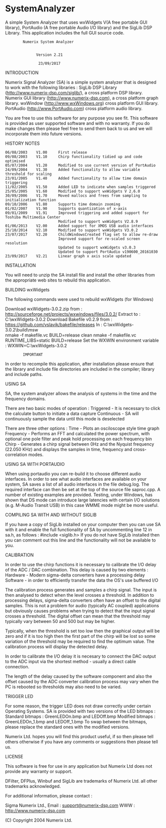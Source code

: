 # SystemAnalyzer
A simple System Analyzer that uses wxWidgets V(A free portable GUI library), PortAudio (A free portable Audio I/O library) and the SigLib DSP Library. This application includes the full GUI source code.



            Numerix System Analyzer


                  Version 2.21

                   23/09/2017



INTRODUCTION

Numerix Signal Analyzer (SA) is a simple system analyzer that is designed to work
with the following libraries :
    SigLib DSP Library (http://www.numerix-dsp.com/siglib/), a cross platform DSP library.
    Numerix GUI library (http://www.numerix-dsp.com), a cross platform graph library.
    wxWindow (http://www.wxWindows.org) cross platform GUI library.
    PortAudio (http://www.PortAudio.com) cross platform audio library.

You are free to use this software for any purpose you see fit.
This software is provided as user supported software and with no warranty.
If you do make changes then please feel free to send them back to us and
we will incorporate them into future versions.

HISTORY NOTES

    06/08/2003    V1.00     First release
    09/08/2003    V1.10     Chirp functionality tidied up and code optimised
    05/07/2004    V1.20     Modified to use current version of PortAudio
    24/09/2004    V1.30     Added functionality to allow variable threshold for scaling
    23/01/2005    V1.40     Added functionality to allow time domain triggering
    11/02/2005    V1.50     Added LED to indicate when samples triggered
    25/05/2005    V1.60     Modified to support wxWidgets V 2.6.0
    30/09/2006    V1.70     Moved mallocs and frees from sampling to initialization function
    09/10/2006    V1.80     Supports time domain zooming
    01/02/2007    V1.90     Supports quantization of x-axis
    09/01/2009    V1.91     Improved triggering and added support for Toshiba Multimedia Center
                            Modified to support wxWidgets V2.8.9
    01/06/2013    V2.00     Added support for XMOS USB audio interfaces
    25/10/2014    V2.10     Modified to support wxWidgets V3.0.2
    23/07/2017    V2.20     ChildWindowsCreated flag set to allow re-draw
                            Improved support for re-scaled screen resolution
                            Updated to support wxWidgets v3.0.3
                            Updated to support PortAudio v190600_20161030
    23/09/2017    V2.21     Linear graph x axis scale updated

INSTALLATION

You will need to unzip the SA install file and install the other libraries from the
appropriate web sites to rebuild this application.


BUILDING wxWidgets

The following commands were used to rebuild wxWidgets (for Windows)

Download wxWidgets-3.0.2.zip from : http://sourceforge.net/projects/wxwindows/files/3.0.2/
Extract to : C:\wxWidgets-3.0.2
Download Bakefile v0.2.9 from : https://github.com/vslavik/bakefile/releases
In : C:\wxWidgets-3.0.2\build\msw\
nmake -f makefile.vc BUILD=release clean
nmake -f makefile.vc RUNTIME_LIBS=static BUILD=release
Set the WXWIN environment variable :
WXWIN=C:\wxWidgets-3.0.2


            IMPORTANT
In order to recompile this application, after installation please ensure that the
library and include file directories are included in the compiler; library and
include paths.


USING SA

SA, the system analyzer allows the analysis of systems in the time and the frequency
domains.

There are two basic modes of operation :
    Triggered - It is necessary to click the calculate button to initiate a data capture
    Continuous - SA will continuously sample the data until this mode is deselected

There are three other options :
    Time - Plots an osciloscope style time graph
    Frequency - Performs an FFT and calculated the power spectrum, with optional one
pole filter and peak hold processing on each frequency bin
    Chirp - Generates a chirp signal between 0Hz and the Nyquist frequency (22.050 KHz) and displays the samples in time, frequency and cross-correlation modes.


USING SA WITH PORTAUDIO

When using portaudio you can re-build it to choose different audio interfaces.
In order to see what audio interfaces are available on your system, SA saves a
list of all audio interfaces in the file debug.log.
The required interface can then be set at the top of the source file saproc.cpp.
A number of existing examples are provided.
Testing, under Windows, has shown that DS mode can introduce large latencies
with certain I/O solutions (e.g. M-Audio Transit USB) in this case WMME mode
might be more useful.


COMPILING SA WITH AND WITHOUT SIGLIB

If you have a copy of SigLib installed on your computer then you can use SA with it
and enable the full functionality of SA by uncommenting line 12 in sa.h, as follows :
#include <siglib.h>
If you do not have SigLib installed then you can comment out this line and the
functionality will not be available to you.



CALIBRATION

In order to use the chirp functions it is necessary to calibrate the I/O delay of
the ADC / DAC combination. This delay is caused by two elements :
    Hardware - Modern sigma-delta converters have a processing delay
    Software - in order to efficiently transfer the data the OS's use buffered I/O

The calibration process generates and samples a chirp signal. The input is then analysed
to detect when the level crosses a threshold. In addition to processing delays,
sigma-delta converters often have an offset to the digital samples. This is not a problem
for audio (typically AC coupled) applications but obviously causes problems when trying
to detect that the input signal crosses a threshold. The digital offset can mean that the
threshold may typically vary between 50 and 500 but may be higher.

Typically, when the threshold is set too low then the graphical output will be zero and
if it is too high then the first part of the chirp will be lost so some variation of the
threshold may be required to find the optimum value. The calibration process will display
the detected delay.

In order to calibrate the I/O delay it is necesary to connect the DAC output to the ADC
input via the shortest method - usually a direct cable connection.

The length of the delay caused by the software component and also the offset caused by the
ADC converter calibration process may vary when the PC is rebooted so thresholds may also
need to be varied.


TRIGGER LED

For some reason, the trigger LED does not draw correctly under certain Operating Systems.
SA is provided with two versions of the LED bitmaps :
    Standard bitmaps : GreenLEDOn.bmp and LEDOff.bmp
    Modified bitmaps : GreenLEDOn_1.bmp and LEDOff_1.bmp
To swap between the bitmaps, please replace the standard ones with the modified versions.



Numerix Ltd. hopes you will find this product useful, if so then please
tell others otherwise if you have any comments or suggestions then
please tell us.


LICENSE

This software is free for use in any application but Numerix Ltd does
not provide any warranty or support.


DFilter, DFPlus, Winbuf and SigLib are trademarks of Numerix Ltd. all other
trademarks acknowledged.


For additional information, please contact :

Sigma Numerix Ltd.,
Email : support@numerix-dsp.com
WWW : http://www.numerix-dsp.com

(C) Copyright 2004 Numerix Ltd.
